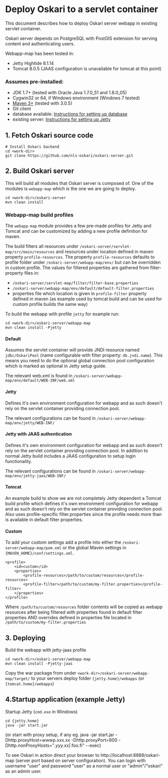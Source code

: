# Deploy Oskari to a servlet container

This document describes how to deploy Oskari server webapp in existing servlet container.

Oskari server depends on PostgreSQL with PostGIS extension for serving content and authenticating users.

Webapp-map has been tested in:

 * Jetty Hightide 8.1.14
 * Tomcat 8.0.5 (JAAS configuration is unavailable for tomcat at this point)

### Assumes pre-installed:

* JDK 1.7+ (tested with Oracle Java 1.7.0_51 and 1.8.0_05)
* Cygwin32 or 64, if Windows environment (Windows 7 tested)
* [Maven 3+](http://maven.apache.org/) (tested with 3.0.5)
* Git client
* database available: [Instructions for setting up database](/documentation/backend/database-create)
* existing server: [Instructions for setting up Jetty](/documentation/backend/server-configuration-jetty)

## 1. Fetch Oskari source code

    # Install Oskari backend
    cd <work-dir>
    git clone https://github.com/nls-oskari/oskari-server.git

## 2. Build Oskari server

This will build all modules that Oskari server is composed of.
One of the modules is `webapp-map` which is the one we are going to deploy.

    cd <work-dir>/oskari-server
    mvn clean install

### Webapp-map build profiles

The `webapp-map` module provides a few pre-made profiles for Jetty and Tomcat and can be customized by adding a new profile definition for maven.

The build filters all resources under `/oskari-server/servlet-map/src/main/resources` and resources under location defined in maven property `profile-resources`.
The property `profile-resources` defaults to profile folder under `/oskari-server/webapp-map/env/` but can be overridden in custom profile.
The values for filtered properties are gathered from filter-property files in:

* `/oskari-server/servlet-map/filter/filter-base.properties`
* `/oskari-server/webapp-map/env/default/default-filter.properties`
* properties file which location is given in `profile-filter` property defined in maven (as example used by tomcat build and can be used for custom profile builds the same way)

To build the webapp with profile `jetty` for example run:

    cd <work-dir>/oskari-server/webapp-map
    mvn clean install -Pjetty

#### Default

Assumes the servlet container will provide JNDI resource named `jdbc/OskariPool` (name configurable with filter property: `db.jndi.name`).
This means you need to do the optional global connection pool configuration which is marked as optional in Jetty setup guide.

The relevant web.xml is found in `/oskari-server/webapp-map/env/default/WEB-INF/web.xml`

#### Jetty

Defines it's own environment configuration for webapp and as such doesn't rely on the servlet container providing connection pool.

The relevant configurations can be found in `/oskari-server/webapp-map/env/jetty/WEB-INF/`

#### Jetty with JAAS authentication

Defines it's own environment configuration for webapp and as such doesn't rely on the servlet container providing connection pool.
In addition to normal Jetty build includes a JAAS configuration to setup login functionality.

The relevant configurations can be found in `/oskari-server/webapp-map/env/jetty-jaas/WEB-INF/`

#### Tomcat

An example build to show we are not completely Jetty dependent a Tomcat build profile which defines it's own environment configuration for webapp
 and as such doesn't rely on the servlet container providing connection pool. Also uses profile-specific filter.properties since the profile needs more
 than is available in default filter properties.

#### Custom

To add your custom settings add a profile into either the `/oskari-server/webapp-map/pom.xml` or the global Maven settings in `{MAVEN_HOME}/conf/settings.xml`.

    <profile>
        <id>custom</id>
        <properties>
            <profile-resources>/path/to/custom/resources</profile-resources>
            <profile-filter>/path/to/custom/my-filter.properties</profile-filter>
        </properties>
    </profile>

Where `/path/to/custom/resources` folder contents will be copied as webapp resources after being filtered with properties found in default filter properties AND overrides
defined in properties file located in `/path/to/custom/my-filter.properties`

## 3. Deploying

Build the webapp with jetty-jaas profile

    cd <work-dir>/oskari-server/webapp-map
    mvn clean install -Pjetty-jaas

Copy the war package from under `<work-dir>/oskari-server/webapp-map/target/` to your servers deploy folder `{jetty.home}/webapps` (or `{tomcat.home}/webapps`)

## 4.Startup application (example Jetty)

Startup Jetty  (`cmd.exe` in Windows)

    cd {jetty.home}
    java -jar start.jar

   (or start with proxy setup, if any  eg. java -jar start.jar -Dhttp.proxyHost=wwwp.xxx.xx -Dhttp.proxyPort=800 -Dhttp.nonProxyHosts="*.yyy.xx|*.foo.fi" --exec)

To see Oskari in action direct your browser to http://localhost:8888/oskari-map (server port based on server configuration).
You can login with username "user" and password "user" as a normal user or "admin"/"oskari" as an admin user.
